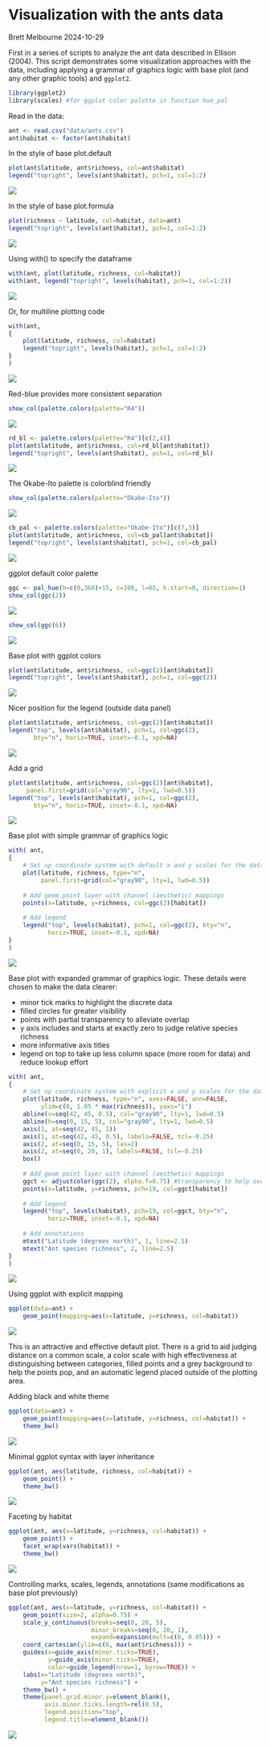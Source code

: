 Visualization with the ants data
================
Brett Melbourne
2024-10-29

First in a series of scripts to analyze the ant data described in
Ellison (2004). This script demonstrates some visualization approaches
with the data, including applying a grammar of graphics logic with base
plot (and any other graphic tools) and `ggplot2`.

``` r
library(ggplot2)
library(scales) #for ggplot color palette in function hue_pal
```

Read in the data:

``` r
ant <- read.csv("data/ants.csv")
ant$habitat <- factor(ant$habitat)
```

In the style of base plot.default

``` r
plot(ant$latitude, ant$richness, col=ant$habitat)
legend("topright", levels(ant$habitat), pch=1, col=1:2)
```

![](10_6_ants_visualization_demo_files/figure-gfm/unnamed-chunk-3-1.png)<!-- -->

In the style of base plot.formula

``` r
plot(richness ~ latitude, col=habitat, data=ant)
legend("topright", levels(ant$habitat), pch=1, col=1:2)
```

![](10_6_ants_visualization_demo_files/figure-gfm/unnamed-chunk-4-1.png)<!-- -->

Using with() to specify the dataframe

``` r
with(ant, plot(latitude, richness, col=habitat))
with(ant, legend("topright", levels(habitat), pch=1, col=1:2))
```

![](10_6_ants_visualization_demo_files/figure-gfm/unnamed-chunk-5-1.png)<!-- -->

Or, for multiline plotting code

``` r
with(ant,
{
    plot(latitude, richness, col=habitat)
    legend("topright", levels(habitat), pch=1, col=1:2)
}
)
```

![](10_6_ants_visualization_demo_files/figure-gfm/unnamed-chunk-6-1.png)<!-- -->

Red-blue provides more consistent separation

``` r
show_col(palette.colors(palette="R4"))
```

![](10_6_ants_visualization_demo_files/figure-gfm/unnamed-chunk-7-1.png)<!-- -->

``` r
rd_bl <- palette.colors(palette="R4")[c(2,4)]
plot(ant$latitude, ant$richness, col=rd_bl[ant$habitat])
legend("topright", levels(ant$habitat), pch=1, col=rd_bl)
```

![](10_6_ants_visualization_demo_files/figure-gfm/unnamed-chunk-7-2.png)<!-- -->

The Okabe-Ito palette is colorblind friendly

``` r
show_col(palette.colors(palette="Okabe-Ito"))
```

![](10_6_ants_visualization_demo_files/figure-gfm/unnamed-chunk-8-1.png)<!-- -->

``` r
cb_pal <- palette.colors(palette="Okabe-Ito")[c(7,3)]
plot(ant$latitude, ant$richness, col=cb_pal[ant$habitat])
legend("topright", levels(ant$habitat), pch=1, col=cb_pal)
```

![](10_6_ants_visualization_demo_files/figure-gfm/unnamed-chunk-8-2.png)<!-- -->

ggplot default color palette

``` r
ggc <- pal_hue(h=c(0,360)+15, c=100, l=65, h.start=0, direction=1)
show_col(ggc(2))
```

![](10_6_ants_visualization_demo_files/figure-gfm/unnamed-chunk-9-1.png)<!-- -->

``` r
show_col(ggc(6))
```

![](10_6_ants_visualization_demo_files/figure-gfm/unnamed-chunk-9-2.png)<!-- -->

Base plot with ggplot colors

``` r
plot(ant$latitude, ant$richness, col=ggc(2)[ant$habitat])
legend("topright", levels(ant$habitat), pch=1, col=ggc(2))
```

![](10_6_ants_visualization_demo_files/figure-gfm/unnamed-chunk-10-1.png)<!-- -->

Nicer position for the legend (outside data panel)

``` r
plot(ant$latitude, ant$richness, col=ggc(2)[ant$habitat])
legend("top", levels(ant$habitat), pch=1, col=ggc(2),
       bty="n", horiz=TRUE, inset=-0.1, xpd=NA)
```

![](10_6_ants_visualization_demo_files/figure-gfm/unnamed-chunk-11-1.png)<!-- -->

Add a grid

``` r
plot(ant$latitude, ant$richness, col=ggc(2)[ant$habitat],
     panel.first=grid(col="gray90", lty=1, lwd=0.5))
legend("top", levels(ant$habitat), pch=1, col=ggc(2),
       bty="n", horiz=TRUE, inset=-0.1, xpd=NA)
```

![](10_6_ants_visualization_demo_files/figure-gfm/unnamed-chunk-12-1.png)<!-- -->

Base plot with simple grammar of graphics logic

``` r
with( ant,
{
    # Set up coordinate system with default x and y scales for the data
    plot(latitude, richness, type="n",
         panel.first=grid(col="gray90", lty=1, lwd=0.5))
    
    # Add geom point layer with channel (aesthetic) mappings
    points(x=latitude, y=richness, col=ggc(2)[habitat])
    
    # Add legend
    legend("top", levels(habitat), pch=1, col=ggc(2), bty="n", 
           horiz=TRUE, inset=-0.1, xpd=NA)
}
)
```

![](10_6_ants_visualization_demo_files/figure-gfm/unnamed-chunk-13-1.png)<!-- -->

Base plot with expanded grammar of graphics logic. These details were
chosen to make the data clearer:

- minor tick marks to highlight the discrete data
- filled circles for greater visibility
- points with partial transparency to alleviate overlap
- y axis includes and starts at exactly zero to judge relative species
  richness
- more informative axis titles
- legend on top to take up less column space (more room for data) and
  reduce lookup effort

``` r
with( ant,
{
    # Set up coordinate system with explicit x and y scales for the data
    plot(latitude, richness, type="n", axes=FALSE, ann=FALSE,
         ylim=c(0, 1.05 * max(richness)), yaxs="i")
    abline(v=seq(42, 45, 0.5), col="gray90", lty=1, lwd=0.5)
    abline(h=seq(0, 15, 5), col="gray90", lty=1, lwd=0.5)
    axis(1, at=seq(42, 45, 1))
    axis(1, at=seq(42, 45, 0.5), labels=FALSE, tcl=-0.25)
    axis(2, at=seq(0, 15, 5), las=2)
    axis(2, at=seq(0, 20, 1), labels=FALSE, tcl=-0.25)
    box()
    
    # Add geom point layer with channel (aesthetic) mappings
    ggct <- adjustcolor(ggc(2), alpha.f=0.75) #transparency to help overlap
    points(x=latitude, y=richness, pch=19, col=ggct[habitat])
    
    # Add legend
    legend("top", levels(habitat), pch=19, col=ggct, bty="n", 
           horiz=TRUE, inset=-0.1, xpd=NA)
    
    # Add annotations
    mtext("Latitude (degrees north)", 1, line=2.5)
    mtext("Ant species richness", 2, line=2.5)
}
)
```

![](10_6_ants_visualization_demo_files/figure-gfm/unnamed-chunk-14-1.png)<!-- -->

Using ggplot with explicit mapping

``` r
ggplot(data=ant) + 
    geom_point(mapping=aes(x=latitude, y=richness, col=habitat))
```

![](10_6_ants_visualization_demo_files/figure-gfm/unnamed-chunk-15-1.png)<!-- -->

This is an attractive and effective default plot. There is a grid to aid
judging distance on a common scale, a color scale with high
effectiveness at distinguishing between categories, filled points and a
grey background to help the points pop, and an automatic legend placed
outside of the plotting area.

Adding black and white theme

``` r
ggplot(data=ant) + 
    geom_point(mapping=aes(x=latitude, y=richness, col=habitat)) +
    theme_bw()
```

![](10_6_ants_visualization_demo_files/figure-gfm/unnamed-chunk-16-1.png)<!-- -->

Minimal ggplot syntax with layer inheritance

``` r
ggplot(ant, aes(latitude, richness, col=habitat)) + 
    geom_point() +
    theme_bw()
```

![](10_6_ants_visualization_demo_files/figure-gfm/unnamed-chunk-17-1.png)<!-- -->

Faceting by habitat

``` r
ggplot(ant, aes(x=latitude, y=richness, col=habitat)) + 
    geom_point() +
    facet_wrap(vars(habitat)) +
    theme_bw()
```

![](10_6_ants_visualization_demo_files/figure-gfm/unnamed-chunk-18-1.png)<!-- -->

Controlling marks, scales, legends, annotations (same modifications as
base plot previously)

``` r
ggplot(ant, aes(x=latitude, y=richness, col=habitat)) + 
    geom_point(size=2, alpha=0.75) +
    scale_y_continuous(breaks=seq(0, 20, 5),
                       minor_breaks=seq(0, 20, 1),
                       expand=expansion(mult=c(0, 0.05))) +
    coord_cartesian(ylim=c(0, max(ant$richness))) +
    guides(x=guide_axis(minor.ticks=TRUE),
           y=guide_axis(minor.ticks=TRUE),
           color=guide_legend(nrow=1, byrow=TRUE)) +
    labs(x="Latitude (degrees north)",
         y="Ant species richness") +
    theme_bw() +
    theme(panel.grid.minor.y=element_blank(),
          axis.minor.ticks.length=rel(0.5),
          legend.position="top",
          legend.title=element_blank())
```

![](10_6_ants_visualization_demo_files/figure-gfm/unnamed-chunk-19-1.png)<!-- -->
